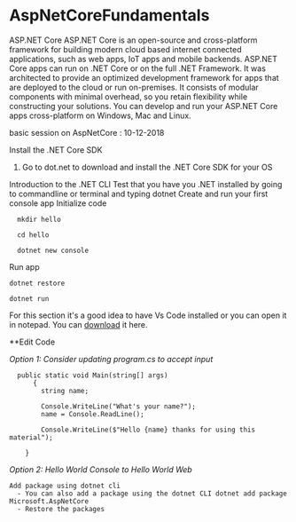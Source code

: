 # AspNetCoreFundamentals

ASP.NET Core
ASP.NET Core is an open-source and cross-platform framework for building modern cloud based internet connected applications, such as web apps, IoT apps and mobile backends. ASP.NET Core apps can run on .NET Core or on the full .NET Framework. It was architected to provide an optimized development framework for apps that are deployed to the cloud or run on-premises. It consists of modular components with minimal overhead, so you retain flexibility while constructing your solutions. You can develop and run your ASP.NET Core apps cross-platform on Windows, Mac and Linux.


basic session on AspNetCore : 10-12-2018

Install the .NET Core SDK
1. Go to dot.net to download and install the .NET Core SDK for your OS

Introduction to the .NET CLI
  Test that you have you .NET installed by going to commandline or terminal and typing
     dotnet 
   Create and run your first console app Initialize code
   
      mkdir hello

      cd hello

      dotnet new console
   
Run app
      
    dotnet restore

    dotnet run
   
For this section it's a good idea to have Vs Code installed or you can open it in notepad. You can [download](https://code.visualstudio.com/) it here.   

**Edit Code 

*Option 1: Consider updating program.cs to accept input*

      public static void Main(string[] args)
          {
            string name;
            
            Console.WriteLine("What's your name?");
            name = Console.ReadLine();

            Console.WriteLine($"Hello {name} thanks for using this material");
            
        }

*Option 2: Hello World Console to Hello World Web*

    Add package using dotnet cli
      - You can also add a package using the dotnet CLI dotnet add package Microsoft.AspNetCore
      - Restore the packages
  
  
